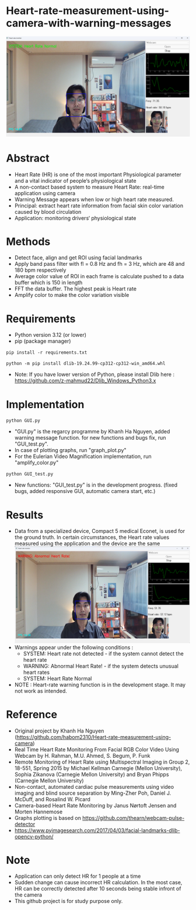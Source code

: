 # Heart-rate-measurement-using-camera-with-warning-messages
![Result](https://github.com/coopshim/heart-rate-camera-with-warnings/blob/master/result2.png)
# Abstract
- Heart Rate (HR) is one of the most important Physiological parameter and a vital indicator of people‘s physiological state
- A non-contact based system to measure Heart Rate: real-time application using camera
- Warning Message appears when low or high heart rate measured.
- Principal: extract heart rate information from facial skin color variation caused by blood circulation 
- Application: monitoring drivers‘ physiological state

# Methods 
- Detect face, align and get ROI using facial landmarks
- Apply band pass filter with fl = 0.8 Hz and fh = 3 Hz, which are 48 and 180 bpm respectively
- Average color value of ROI in each frame is calculate pushed to a data buffer which is 150 in length
- FFT the data buffer. The highest peak is Heart rate
- Amplify color to make the color variation visible 

# Requirements
- Python version 3.12 (or lower)
- pip (package manager)

```
pip install -r requirements.txt
```
```
python -m pip install dlib-19.24.99-cp312-cp312-win_amd64.whl
```
- Note: If you have lower version of Python, please install Dlib here : https://github.com/z-mahmud22/Dlib_Windows_Python3.x

# Implementation
```
python GUI.py
```
- "GUI.py" is the regarcy programme by Khanh Ha Nguyen, added warning message function. for new functions and bugs fix, run "GUI_test.py".
- In case of plotting graphs, run "graph_plot.py" 
- For the Eulerian Video Magnification implementation, run "amplify_color.py"
```
python GUI_test.py
```
- New functions: "GUI_test.py" is in the development progress. (fixed bugs, added responsive GUI, automatic camera start, etc.)

# Results
- Data from a specialized device, Compact 5 medical Econet, is used for the ground truth. In certain circumstances, the Heart rate values measured using the application and the device are the same
![Result2](https://github.com/coopshim/heart-rate-camera-with-warnings/blob/master/result1.png)
- Warnings appear under the following conditions :
  - SYSTEM: Heart rate not detected - if the system cannot detect the heart rate
  - WARNING: Abnormal Heart Rate! - if the system detects unusual heart rates
  - SYSTEM: Heart Rate Normal
- NOTE : Heart-rate warning function is in the development stage. It may not work as intended.

# Reference
- Original project by Khanh Ha Nguyen (https://github.com/habom2310/Heart-rate-measurement-using-camera)
- Real Time Heart Rate Monitoring From Facial RGB Color Video Using Webcam by H. Rahman, M.U. Ahmed, S. Begum, P. Funk
- Remote Monitoring of Heart Rate using Multispectral Imaging in Group 2, 18-551, Spring 2015 by Michael Kellman Carnegie (Mellon University), Sophia Zikanova (Carnegie Mellon University) and Bryan Phipps (Carnegie Mellon University)
- Non-contact, automated cardiac pulse measurements using video imaging and blind source separation by Ming-Zher Poh, Daniel J. McDuff, and Rosalind W. Picard
- Camera-based Heart Rate Monitoring by Janus Nørtoft Jensen and Morten Hannemose
- Graphs plotting is based on https://github.com/thearn/webcam-pulse-detector
- https://www.pyimagesearch.com/2017/04/03/facial-landmarks-dlib-opencv-python/

# Note
- Application can only detect HR for 1 people at a time
- Sudden change can cause incorrect HR calculation. In the most case, HR can be correctly detected after 10 seconds being stable infront of the camera
- This github project is for study purpose only.

